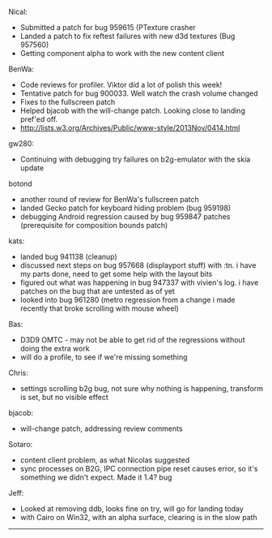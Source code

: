 Nical:
* Submitted a patch for bug 959615 (PTexture crasher
* Landed a patch to fix reftest failures with new d3d textures (Bug 957560)
* Getting component alpha to work with the new content client



BenWa:
* Code reviews for profiler. Viktor did a lot of polish this week!
* Tentative patch for bug 900033. Well watch the crash volume changed
* Fixes to the fullscreen patch
* Helped bjacob with the will-change patch. Looking close to landing pref'ed off.
* http://lists.w3.org/Archives/Public/www-style/2013Nov/0414.html




gw280:
* Continuing with debugging try failures on b2g-emulator with the skia update



botond
* another round of review for BenWa's fullscreen patch
* landed Gecko patch for keyboard hiding problem (bug 959198)
* debugging Android regression caused by bug 959847 patches (prerequisite for composition bounds patch)



kats:
* landed bug 941138 (cleanup)
* discussed next steps on bug 957668 (displayport stuff) with :tn. i have my parts done, need to get some help with the layout bits
* figured out what was happening in bug 947337 with vivien's log. i have patches on the bug that are untested as of yet
* looked into bug 961280 (metro regression from a change i made recently that broke scrolling with mouse wheel)



Bas:
* D3D9 OMTC - may not be able to get rid of the regressions without doing the extra work
* will do a profile, to see if we're missing something



Chris:
* settings scrolling b2g bug, not sure why nothing is happening, transform is set, but no visible effect



bjacob:
* will-change patch, addressing review comments



Sotaro:
* content client problem,  as what Nicolas suggested
* sync processes on B2G, IPC connection pipe reset causes error, so it's something we didn't expect.  Made it 1.4? bug



Jeff:
* Looked at removing ddb, looks fine on try, will go for landing today
* with Cairo on Win32, with an alpha surface, clearing is in the slow path



________________


